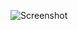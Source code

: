 ![Screenshot](https://raw.githubusercontent.com/Cryakl/Ultimate-RAT-Collection/refs/heads/main/Pest/Pest%20v3.2/Screenshot.png)
